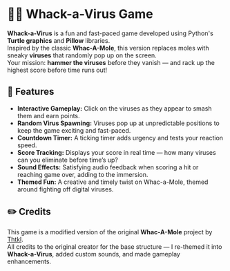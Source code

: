 # 🦠🔨 Whack-a-Virus Game

**Whack-a-Virus** is a fun and fast-paced game developed using Python's **Turtle graphics** and **Pillow** libraries.  
Inspired by the classic **Whac-A-Mole**, this version replaces moles with sneaky **viruses** that randomly pop up on the screen.  
Your mission: **hammer the viruses** before they vanish — and rack up the highest score before time runs out!

## 🔧 Features

- **Interactive Gameplay:** Click on the viruses as they appear to smash them and earn points.  
- **Random Virus Spawning:** Viruses pop up at unpredictable positions to keep the game exciting and fast-paced.  
- **Countdown Timer:** A ticking timer adds urgency and tests your reaction speed.  
- **Score Tracking:** Displays your score in real time — how many viruses can you eliminate before time’s up?  
- **Sound Effects:** Satisfying audio feedback when scoring a hit or reaching game over, adding to the immersion.  
- **Themed Fun:** A creative and timely twist on Whac-a-Mole, themed around fighting off digital viruses.

## ✏️ Credits

This game is a modified version of the original **Whac-A-Mole** project by [Thtkl](https://github.com/Thtkl/whacamole).  
All credits to the original creator for the base structure — I re-themed it into **Whack-a-Virus**, added custom sounds, and made gameplay enhancements.
